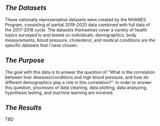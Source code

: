 ## *The Datasets*

These nationally representative datasets were created by the NHANES Program, consisting of partial 2019-2020 data combined with full data of the 2017-2018 cycle. The datasets themselves cover a variety of health topics surveyed to and tested on individuals; demographics, body measurements, blood pressure, cholesterol, and medical conditions are the specific datasets that I have chosen.

## *The Purpose*

The goal with this data is to answer the question of "What is the correlation between liver diseases/conditions and high blood pressure, and how do different demographics play a role in this correlation?". In order to answer this question, processes of data cleaning, data plotting, data analyzing, hypothesis testing, and machine learning are involved.

## *The Results*

TBD
